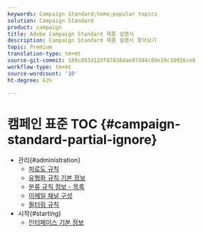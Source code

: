 ```yaml
---
keywords: Campaign Standard;home;popular topics
solution: Campaign Standard
product: campaign
title: Adobe Campaign Standard 제품 설명서
description: Campaign Standard 제품 설명서 찾아보기
topic: Premium
translation-type: tm+mt
source-git-commit: 189cd93d12dfd7838dae87dd4c8de19c10926ce6
workflow-type: tm+mt
source-wordcount: '30'
ht-degree: 63%

---
```



# 캠페인 표준 TOC {#campaign-standard-partial-ignore}

+ 관리{#administration}
   + [피로도 규칙](sending/using/fatigue-rules.md)
   + [유형화 규칙 기본 정보](sending/using/about-typology-rules.md)
   + [분류 규칙 정보 - 목록](sending/using/about-typology-rules.md#typology-rules)
   + [이메일 채널 구성](administration/using/configuring-email-channel.md)
   + [필터링 규칙](sending/using/filtering-rules.md)
+ 시작{#starting}
   + [인터페이스 기본 정보](start/using/about-the-interface.md)
